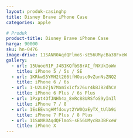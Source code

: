 ```yaml
---
layout: produk-casinghp
title: Disney Brave iPhone Case
categories: apple

# Produk
product-title: Disney Brave iPhone Case
harga: 90000
sku: hn-0476
image-drive: 11SANR0AqdQFlmoS-sE56UMycBa3BFxeW
gallery:
  - url: 15UuoeR1P_J4B1KQfbSBrAI_fNXUkIoWv
    title: iPhone 5 / 5s / SE
  - url: 1KRkwS5YMH2t266tfHOusc0vZunNsZNQ2
    title: iPhone 6 / 6s
  - url: 1-U2L0ZjN7MamixIcfx76ur4kBJB2dhCV
    title: iPhone 6 Plus / 6s Plus
  - url: 1Pxpt4OfJNHh4a_8vRc88URSfoS9yInIl
    title: iPhone 7 / 8
  - url: 1EsEEvngHMfdouyt2YW0QaEyTX_tUlb9i
    title: iPhone 7 Plus / 8 Plus
  - url: 11SANR0AqdQFlmoS-sE56UMycBa3BFxeW
    title: iPhone X
---
```

